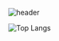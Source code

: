 ![header](https://capsule-render.vercel.app/api?type=waving&color=timeGradient&height=250&section=header&text=G'Day%20🤗&fontAlign=70&fontSize=70)

![Top Langs](https://github-readme-stats.vercel.app/api/top-langs/?username=decoyer&layout=compact)
